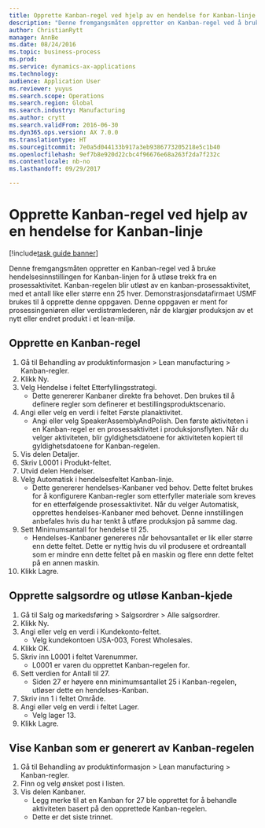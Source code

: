 ```yaml
--- 
title: Opprette Kanban-regel ved hjelp av en hendelse for Kanban-linje
description: "Denne fremgangsmåten oppretter en Kanban-regel ved å bruke hendelsesinnstillingen for Kanban-linjen for å utløse trekk fra en prosessaktivitet."
author: ChristianRytt
manager: AnnBe
ms.date: 08/24/2016
ms.topic: business-process
ms.prod: 
ms.service: dynamics-ax-applications
ms.technology: 
audience: Application User
ms.reviewer: yuyus
ms.search.scope: Operations
ms.search.region: Global
ms.search.industry: Manufacturing
ms.author: crytt
ms.search.validFrom: 2016-06-30
ms.dyn365.ops.version: AX 7.0.0
ms.translationtype: HT
ms.sourcegitcommit: 7e0a5d044133b917a3eb9386773205218e5c1b40
ms.openlocfilehash: 9ef7b8e920d22cbc4f96676e68a263f2da7f232c
ms.contentlocale: nb-no
ms.lasthandoff: 09/29/2017

---
```

# <a name="create-a-kanban-rule-using-a-kanban-line-event"></a>Opprette Kanban-regel ved hjelp av en hendelse for Kanban-linje

[!include[task guide banner](../../includes/task-guide-banner.md)]

Denne fremgangsmåten oppretter en Kanban-regel ved å bruke hendelsesinnstillingen for Kanban-linjen for å utløse trekk fra en prosessaktivitet. Kanban-regelen blir utløst av en kanban-prosessaktivitet, med et antall like eller større enn 25 hver. Demonstrasjonsdatafirmaet USMF brukes til å opprette denne oppgaven. Denne oppgaven er ment for prosessingeniøren eller verdistrømlederen, når de klargjør produksjon av et nytt eller endret produkt i et lean-miljø.


## <a name="create-a-kanban-rule"></a>Opprette en Kanban-regel
1. Gå til Behandling av produktinformasjon > Lean manufacturing > Kanban-regler.
2. Klikk Ny.
3. Velg Hendelse i feltet Etterfyllingsstrategi.
    * Dette genererer Kanbaner direkte fra behovet. Den brukes til å definere regler som definerer et bestillingsproduktscenario.  
4. Angi eller velg en verdi i feltet Første planaktivitet.
    * Angi eller velg SpeakerAssemblyAndPolish. Den første aktiviteten i en Kanban-regel er en prosessaktivitet i produksjonsflyten. Når du velger aktiviteten, blir gyldighetsdatoene for aktiviteten kopiert til gyldighetsdatoene for Kanban-regelen.  
5. Vis delen Detaljer.
6. Skriv L0001 i Produkt-feltet.
7. Utvid delen Hendelser.
8. Velg Automatisk i hendelsesfeltet Kanban-linje.
    * Dette genererer hendelses-Kanbaner ved behov.  Dette feltet brukes for å konfigurere Kanban-regler som etterfyller materiale som kreves for en etterfølgende prosessaktivitet. Når du velger Automatisk, opprettes hendelses-Kanbaner med behovet. Denne innstillingen anbefales hvis du har tenkt å utføre produksjon på samme dag.  
9. Sett Minimumsantall for hendelse til 25.
    * Hendelses-Kanbaner genereres når behovsantallet er lik eller større enn dette feltet. Dette er nyttig hvis du vil produsere et ordreantall som er mindre enn dette feltet på en maskin og flere enn dette feltet på en annen maskin.  
10. Klikk Lagre.

## <a name="create-sales-order-and-trigger-kanban-chain"></a>Opprette salgsordre og utløse Kanban-kjede
1. Gå til Salg og markedsføring > Salgsordrer > Alle salgsordrer.
2. Klikk Ny.
3. Angi eller velg en verdi i Kundekonto-feltet.
    * Velg kundekontoen USA-003, Forest Wholesales.  
4. Klikk OK.
5. Skriv inn L0001 i feltet Varenummer.
    * L0001 er varen du opprettet Kanban-regelen for.  
6. Sett verdien for Antall til 27.
    * Siden 27 er høyere enn minimumsantallet 25 i Kanban-regelen, utløser dette en hendelses-Kanban.  
7. Skriv inn 1 i feltet Område.
8. Angi eller velg en verdi i feltet Lager.
    * Velg lager 13.  
9. Klikk Lagre.

## <a name="view-the-kanban-generated-by-the-kanban-rule"></a>Vise Kanban som er generert av Kanban-regelen
1. Gå til Behandling av produktinformasjon > Lean manufacturing > Kanban-regler.
2. Finn og velg ønsket post i listen.
3. Vis delen Kanbaner.
    * Legg merke til at en Kanban for 27 ble opprettet for å behandle aktiviteten basert på den opprettede Kanban-regelen.  
    * Dette er det siste trinnet.  


